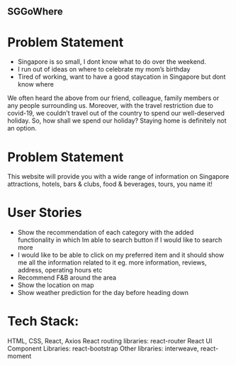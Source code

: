 ## SGGoWhere

# Problem Statement

- Singapore is so small, I dont know what to do over the weekend.
- I run out of ideas on where to celebrate my mom’s birthday
- Tired of working, want to have a good staycation in Singapore but dont know where

We often heard the above from our friend, colleague, family members or any people surrounding us. Moreover, with the travel restriction due to covid-19, we couldn’t travel out of the country to spend our well-deserved holiday. So, how shall we spend our holiday? Staying home is definitely not an option.

# Problem Statement

This website will provide you with a wide range of information on Singapore attractions, hotels, bars & clubs, food & beverages, tours, you name it!

# User Stories

- Show the recommendation of each category with the added functionality in which Im able to search button if I would like to search more
- I would like to be able to click on my preferred item and it should show me all the information related to it eg. more information, reviews, address, operating hours etc
- Recommend F&B around the area
- Show the location on map
- Show weather prediction for the day before heading down

# Tech Stack:

HTML, CSS, React, Axios
React routing libraries: react-router
React UI Component Libraries: react-bootstrap
Other libraries: interweave, react-moment
